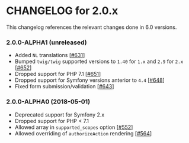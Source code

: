 CHANGELOG for 2.0.x
===================

This changelog references the relevant changes done in 6.0 versions.

### 2.0.0-ALPHA1 (unreleased)

* Added `NL` translations [[#631](https://github.com/FriendsOfSymfony/FOSOAuthServerBundle/pull/631)]
* Bumped `twig/twig` supported versions to `1.40` for `1.x` and `2.9` for `2.x` [[#652](https://github.com/FriendsOfSymfony/FOSOAuthServerBundle/pull/652)]
* Dropped support for PHP 7.1 [[#651](https://github.com/FriendsOfSymfony/FOSOAuthServerBundle/pull/651)]
* Dropped support for Symfony versions anterior to `4.4` [[#648](https://github.com/FriendsOfSymfony/FOSOAuthServerBundle/pull/648)]
* Fixed form submission/validation [[#643](https://github.com/FriendsOfSymfony/FOSOAuthServerBundle/pull/643)]

### 2.0.0-ALPHA0 (2018-05-01)

* Deprecated support for Symfony 2.x
* Dropped support for PHP < 7.1
* Allowed array in `supported_scopes` option [[#552](https://github.com/FriendsOfSymfony/FOSOAuthServerBundle/pull/552)]
* Allowed overriding of `authorizeAction` rendering [[#564](https://github.com/FriendsOfSymfony/FOSOAuthServerBundle/pull/564)]
